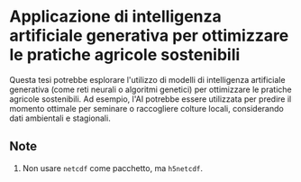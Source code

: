 # Applicazione di intelligenza artificiale generativa per ottimizzare le pratiche agricole sostenibili

Questa tesi potrebbe esplorare l'utilizzo di modelli di intelligenza artificiale
generativa (come reti neurali o algoritmi genetici) per ottimizzare le pratiche agricole
sostenibili. Ad esempio, l'AI potrebbe essere utilizzata per predire il momento ottimale per
seminare o raccogliere colture locali, considerando dati ambientali e stagionali.

## Note

1. Non usare `netcdf` come pacchetto, ma `h5netcdf`.
